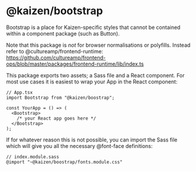 # @kaizen/bootstrap

Bootstrap is a place for Kaizen-specific styles that cannot be contained within a component package (such as Button).

Note that this package is _not_ for browser normalisations or polyfills. Instead refer to @cultureamp/frontend-runtime:
https://github.com/cultureamp/frontend-ops/blob/master/packages/frontend-runtime/lib/index.ts

This package exports two assets; a Sass file and a React component. For most use cases it is easiest to wrap your App in the React component: 

```
// App.tsx
import Bootstrap from "@kaizen/boostrap"; 

const YourApp = () => (
  <Bootstrap>
    /* your React app goes here */
  </Bootstrap>
);
```

If for whatever reason this is not possible, you can import the Sass file which will give you all the necessary @font-face definitions: 
```
// index.module.sass
@import "~@kaizen/boostrap/fonts.module.css" 
```
